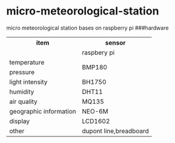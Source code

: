 # micro-meteorological-station
micro meteorological station bases on raspberry pi
###hardware
<table>
	<tr><th>item</th><th>sensor</th></tr>
	<tr><td></td><td>raspbery pi</td></tr>
	<tr><td>temperature</td><td rowspan="2">BMP180</td></tr>
	<tr><td>pressure</td></tr>
	<tr><td>light intensity</td><td>BH1750</td></tr>
	<tr><td>humidity</td><td>DHT11</td></tr>
	<tr><td>air quality</td><td>MQ135</td></tr>
	<tr><td>geographic information</td><td>NEO-6M</td></tr>
	<tr><td>display</td><td>LCD1602</td></tr>
	<tr><td>other</td><td>dupont line,breadboard</td></tr>
</table>
